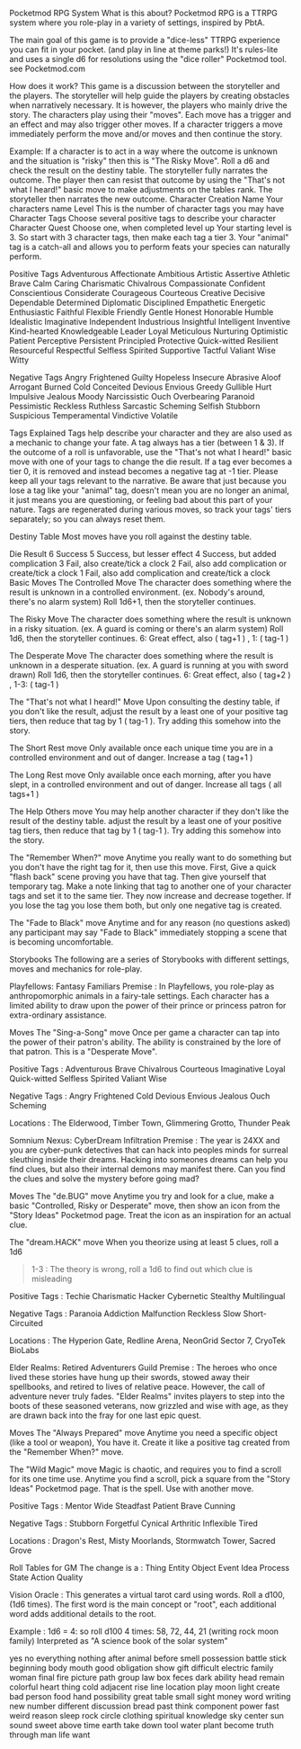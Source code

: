 Pocketmod RPG System
What is this about?
Pocketmod RPG is a TTRPG system where you role-play in a variety of settings, inspired by PbtA.

The main goal of this game is to provide a "dice-less" TTRPG experience you can fit in your pocket. (and play in line at theme parks!) It's rules-lite and uses a single d6 for resolutions using the "dice roller" Pocketmod tool. see Pocketmod.com

How does it work?
This game is a discussion between the storyteller and the players. The storyteller will help guide the players by creating obstacles when narratively necessary. It is however, the players who mainly drive the story. The characters play using their "moves". Each move has a trigger and an effect and may also trigger other moves. If a character triggers a move immediately perform the move and/or moves and then continue the story.

Example:
If a character is to act in a way where the outcome is unknown and the situation is "risky" then this is "The Risky Move". Roll a d6 and check the result on the destiny table. The storyteller fully narrates the outcome. The player then can resist that outcome by using the "That's not what I heard!" basic move to make adjustments on the tables rank. The storyteller then narrates the new outcome.
Character Creation
Name Your characters name
Level This is the number of character tags you may have
Character Tags Choose several positive tags to describe your character
Character Quest Choose one, when completed level up
Your starting level is 3. So start with 3 character tags, then make each tag a tier 3. Your "animal" tag is a catch-all and allows you to perform feats your species can naturally perform.

Positive Tags
Adventurous Affectionate Ambitious Artistic Assertive Athletic Brave Calm Caring Charismatic Chivalrous Compassionate Confident Conscientious Considerate Courageous Courteous Creative Decisive Dependable Determined Diplomatic Disciplined Empathetic Energetic Enthusiastic Faithful Flexible Friendly Gentle Honest Honorable Humble Idealistic Imaginative Independent Industrious Insightful Intelligent Inventive Kind-hearted Knowledgeable Leader Loyal Meticulous Nurturing Optimistic Patient Perceptive Persistent Principled Protective Quick-witted Resilient Resourceful Respectful Selfless Spirited Supportive Tactful Valiant Wise Witty

Negative Tags
Angry Frightened Guilty Hopeless Insecure Abrasive Aloof Arrogant Burned Cold Conceited Devious Envious Greedy Gullible Hurt Impulsive Jealous Moody Narcissistic Ouch Overbearing Paranoid Pessimistic Reckless Ruthless Sarcastic Scheming Selfish Stubborn Suspicious Temperamental Vindictive Volatile

Tags Explained
Tags help describe your character and they are also used as a mechanic to change your fate. A tag always has a tier (between 1 & 3). If the outcome of a roll is unfavorable, use the "That's not what I heard!" basic move with one of your tags to change the die result. If a tag ever becomes a tier 0, it is removed and instead becomes a negative tag at -1 tier. Please keep all your tags relevant to the narrative. Be aware that just because you lose a tag like your "animal" tag, doesn't mean you are no longer an animal, it just means you are questioning, or feeling bad about this part of your nature. Tags are regenerated during various moves, so track your tags' tiers separately; so you can always reset them.

Destiny Table
Most moves have you roll against the destiny table.

Die Result
6 Success
5 Success, but lesser effect
4 Success, but added complication
3 Fail, also create/tick a clock
2 Fail, also add complication or create/tick a clock
1 Fail, also add complication and create/tick a clock
Basic Moves
The Controlled Move
The character does something where the result is unknown in a controlled environment. (ex. Nobody's around, there's no alarm system) Roll 1d6+1, then the storyteller continues.

The Risky Move
The character does something where the result is unknown in a risky situation. (ex. A guard is coming or there's an alarm system) Roll 1d6, then the storyteller continues.
6: Great effect, also ( tag+1 ) , 1: ( tag-1 )

The Desperate Move
The character does something where the result is unknown in a desperate situation. (ex. A guard is running at you with sword drawn) Roll 1d6, then the storyteller continues.
6: Great effect, also ( tag+2 ) , 1-3: ( tag-1 )

The "That's not what I heard!" Move
Upon consulting the destiny table, if you don't like the result, adjust the result by a least one of your positive tag tiers, then reduce that tag by 1 ( tag-1 ). Try adding this somehow into the story.

The Short Rest move
Only available once each unique time you are in a controlled environment and out of danger. Increase a tag ( tag+1 )

The Long Rest move
Only available once each morning, after you have slept, in a controlled environment and out of danger. Increase all tags ( all tags+1 )

The Help Others move
You may help another character if they don't like the result of the destiny table. adjust the result by a least one of your positive tag tiers, then reduce that tag by 1 ( tag-1 ). Try adding this somehow into the story.

The "Remember When?" move
Anytime you really want to do something but you don't have the right tag for it, then use this move. First, Give a quick "flash back" scene proving you have that tag. Then give yourself that temporary tag. Make a note linking that tag to another one of your character tags and set it to the same tier. They now increase and decrease together. If you lose the tag you lose them both, but only one negative tag is created.

The "Fade to Black" move
Anytime and for any reason (no questions asked) any participant may say "Fade to Black" immediately stopping a scene that is becoming uncomfortable.

Storybooks
The following are a series of Storybooks with different settings, moves and mechanics for role-play.

Playfellows: Fantasy Familiars
Premise : In Playfellows, you role-play as anthropomorphic animals in a fairy-tale settings. Each character has a limited ability to draw upon the power of their prince or princess patron for extra-ordinary assistance.

Moves
The "Sing-a-Song" move
Once per game a character can tap into the power of their patron's ability. The ability is constrained by the lore of that patron. This is a "Desperate Move".

Positive Tags : Adventurous Brave Chivalrous Courteous Imaginative Loyal Quick-witted Selfless Spirited Valiant Wise

Negative Tags : Angry Frightened Cold Devious Envious Jealous Ouch Scheming

Locations : The Elderwood, Timber Town, Glimmering Grotto, Thunder Peak

Somnium Nexus: CyberDream Infiltration
Premise : The year is 24XX and you are cyber-punk detectives that can hack into peoples minds for surreal sleuthing inside their dreams. Hacking into someones dreams can help you find clues, but also their internal demons may manifest there. Can you find the clues and solve the mystery before going mad?

Moves
The "de.BUG" move
Anytime you try and look for a clue, make a basic "Controlled, Risky or Desperate" move, then show an icon from the "Story Ideas" Pocketmod page. Treat the icon as an inspiration for an actual clue.

The "dream.HACK" move
When you theorize using at least 5 clues, roll a 1d6

> 1-3 : The theory is wrong, roll a 1d6 to find out which clue is misleading

Positive Tags : Techie Charismatic Hacker Cybernetic Stealthy Multilingual

Negative Tags : Paranoia Addiction Malfunction Reckless Slow Short-Circuited

Locations : The Hyperion Gate, Redline Arena, NeonGrid Sector 7, CryoTek BioLabs

Elder Realms: Retired Adventurers Guild
Premise : The heroes who once lived these stories have hung up their swords, stowed away their spellbooks, and retired to lives of relative peace. However, the call of adventure never truly fades. "Elder Realms" invites players to step into the boots of these seasoned veterans, now grizzled and wise with age, as they are drawn back into the fray for one last epic quest.

Moves
The "Always Prepared" move
Anytime you need a specific object (like a tool or weapon), You have it. Create it like a positive tag created from the "Remember When?" move.

The "Wild Magic" move
Magic is chaotic, and requires you to find a scroll for its one time use. Anytime you find a scroll, pick a square from the "Story Ideas" Pocketmod page. That is the spell. Use with another move.

Positive Tags : Mentor Wide Steadfast Patient Brave Cunning

Negative Tags : Stubborn Forgetful Cynical Arthritic Inflexible Tired

Locations : Dragon's Rest, Misty Moorlands, Stormwatch Tower, Sacred Grove

Roll Tables for GM
The change is a : Thing Entity Object Event Idea Process State Action Quality

Vision Oracle : This generates a virtual tarot card using words. Roll a d100, (1d6 times). The first word is the main concept or "root", each additional word adds additional details to the root.

Example : 1d6 = 4: so roll d100 4 times: 58, 72, 44, 21
(writing rock moon family) Interpreted as "A science book of the solar system"

yes
no
everything
nothing
after
animal
before
smell
possession
battle
stick
beginning
body
mouth
good
obligation
show
gift
difficult
electric
family
woman
final
fire
picture
path
group
law
box
feces
dark
ability
head
remain
colorful
heart
thing
cold
adjacent
rise
line
location
play
moon
light
create
bad
person
food
hand
possibility
great
table
small
sight
money
word
writing
new
number
different
discussion
bread
past
think
component
power
fast
weird
reason
sleep
rock
circle
clothing
spiritual
knowledge
sky
center
sun
sound
sweet
above
time
earth
take
down
tool
water
plant
become
truth
through
man
life
want
